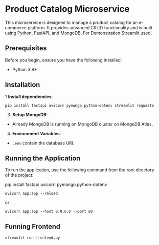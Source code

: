 # Product Catalog Microservice

This microservice is designed to manage a product catalog for an e-commerce platform. It provides advanced CRUD functionality and is built using Python, FastAPI, and MongoDB. For Demonstration Streamlit used.

## Prerequisites

Before you begin, ensure you have the following installed:
- Python 3.8+

## Installation

1 **Install dependencies**:

    pip install fastapi uvicorn pymongo python-dotenv streamlit requests

3. **Setup MongoDB**:
- Already MongoDB is running on MongoDB cluster on MongoDB Atlas.

4. **Environment Variables**:
- `.env` contain the database URI.

## Running the Application

To run the application, use the following command from the root directory of the project:

pip install fastapi uvicorn pymongo python-dotenv

    uvicorn app:app --reload
    
or

    uvicorn app:app --host 0.0.0.0 --port 80


## Funning Frontend

    streamlit run frontend.py

